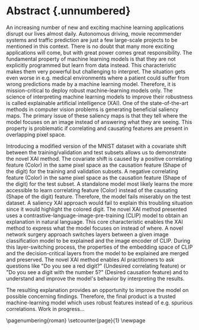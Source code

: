# Abstract {.unnumbered}

<!-- \hypertarget{abstract}{%
\chapter*{\vspace*{-4cm} Abstract}\label{abstract}}
\addcontentsline{toc}{chapter}{Abstract} -->

<!-- Short version of introduction and results -->
<!-- Initial situation: (3/ 9 sentences)
- Machine learning in all areas of our lives.
- Safety/Need for robustness
- Explainable AI -->
<!-- 
Babytalk:
After a few short years of life, children can fathom the concepts behind simple words and connect them to related images. They can identify the connection between shapes and textures of the physical world to the abstract symbols of written language. It’s something we take for granted. Very few (if any) people in the world will remember a time when these “basic” skills were beyond their capacity.
-->

<!-- 
Very nice intro inspiration:
In recent years, there’s been an explosion of AI datasets and models that are impacting millions around the world each day. Some systems are recommending us songs and movies to enjoy; others are automating fundamental business processes or saving lives by detecting tumors. In the near future, machines relying on AI will drive our cars, fly our aircraft, and manage our care. But for that to take place, we need to ensure that those systems are robust enough against any attempts to hack them.

During development of an AI model, conditions are carefully controlled to obtain the best possible performance — like starting a seedling in a greenhouse. But in the real world, where models are ultimately deployed, conditions are rarely perfect, and risks are abundant. If development is a greenhouse, then deployment is a jungle. We have to prepare AI models to withstand the onslaught.

For years, AI models struggled to reach accuracy levels suitable for real-world applications. Now that they’ve reached that threshold for certain tasks, it is crucial to recognize that accuracy isn’t the only benchmark that matters. In the real world, fairness, interpretability, and robustness are critical, and many tools are available to inspect these dimensions of AI models. Developers must actively prepare AI models to succeed in the wild by spotting holes in the armor, predicting an adversary’s next move, and weaving robustness into the fabric of AI.
-->

An increasing number of new and exciting machine learning applications disrupt our lives almost daily. Autonomous driving, movie recommender systems and traffic prediction are just a few large-scale projects to be mentioned in this context. There is no doubt that many more exciting applications will come, but with great power comes great responsibility. The fundamental property of machine learning models is that they are not explicitly programmed but learn from data instead. This characteristic makes them very powerful but challenging to interpret. The situation gets even worse in e.g. medical environments where a patient could suffer from wrong predictions made by a machine learning model. Therefore, it is mission-critical to deploy robust machine-learning models only. The science of interpreting machine learning models to improve their robustness is called explainable artificial intelligence (XAI). One of the state-of-the-art methods in computer vision problems is generating beneficial saliency maps. The primary issue of these saliency maps is that they tell where the model focuses on an image instead of answering what they are seeing. This property is problematic if correlating and causating features are present in overlapping pixel space. 

<!--
Approach/Technology: (10/12 sentences)
- XAI helps to understand, does not fall for a bias (correlation instead of causation)
- state of the art saliency maps tell where, but not why or what
- increase robustness
- Dataset with covariate shift.
- Fooled model falls for bias instead of learning the task.
- Accuracy looks promising -> Is dangerous!
- Using CLIP to explain
- New XAI method: Network surgery/Layer swapping
- Hypothesis: CLIP can be used to obtain an explanation -> Points to bias and covariate shift -> Covariate shift is understood and can be fixed
-->
Introducing a modified version of the MNIST dataset with a covariate shift between the training/validation and test subsets allows us to demonstrate the novel XAI method. The covariate shift is caused by a positive correlating feature (Color) in the same pixel space as the causation feature (Shape of the digit) for the training and validation subsets. A negative correlating feature (Color) in the same pixel space as the causation feature (Shape of the digit) for the test subset. A standalone model most likely learns the more accessible to learn correlating feature (Color) instead of the causating (Shape of the digit) feature. Therefore, the model fails miserably on the test dataset. A saliency XAI approach would fail to explain this troubling situation since it would highlight the colored digit. The novel XAI method presented uses a contrastive-language-image-pre-training (CLIP) model to obtain an explanation in natural language. This core characteristic enables the XAI method to express what the model focuses on instead of where. A novel network surgery approach switches layers between a given image classification model to be explained and the image encoder of CLIP. During this layer-switching process, the properties of the embedding space of CLIP and the decision-critical layers from the model to be explained are merged and preserved. The novel XAI method enables AI practitioners to ask questions like "Do you see a red digit?" (Undesired correlating feature) or "Do you see a digit with the number 5?" (Desired causation feature) and to understand and improve the model's behavior by interpreting the results.

<!-- Result/Conclusion: (6/2 sentences) -->
The resulting explanation provides an opportunity to improve the model on possible concerning findings. Therefore, the final product is a trusted machine-learning model which uses robust features instead of e.g. spurious correlations. Work in progress...

<!-- Total: (19/23 sentences) - maximum: 3500 characters -->

\pagenumbering{roman}
\setcounter{page}{1}
\newpage

<!-- Nice sentences: -->
<!-- Why should we trust AI enough to drive cars, detect diseases, and identify suspects when it is a black box? -->

<!-- 
#TODO 
[x] Text Amil for a meeting
[x] Explain network dissection
[x] Interpretability vs. explainability
[x] check if image encoder from clip and openclip look the same
    [x] Show differences between CLIP and open-CLIP in appendix
    [] Show differences between ResNet-50 and CLIP's modified ResNet-50 in appendix
[x] Replace with better definition of contrastive learning!
[x] Clean desktop
[x] Add CLIP limitations/advantages/disadvantages
[x] Understand einsum(..) -> scores = torch.einsum('aixy,ajxy->ij', ... -> torch.product(..) and toch.sum(..)
[x] check 1024 features are dependent if resnet or transformer
[x] update dataloader to provide CLIP preprocessored images
[x] whats the scale of the original mnist data? 0-1 or 0-255? -> CLIP expect 0-1
[x] balance 5/8 mnist dataset
[x] fix presentation date for lab buddies (08.02@lab-meeting and 09.02 presentation at 08:00 o'clock)
[] Draw network surgery
[] network surgery
-->
